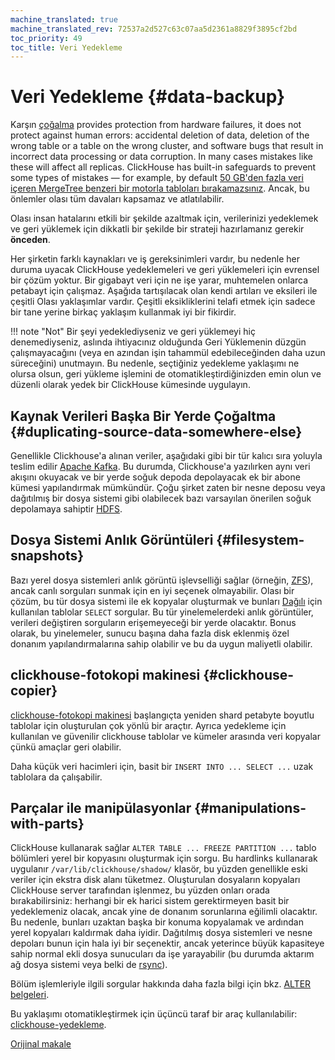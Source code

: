 ```yaml
---
machine_translated: true
machine_translated_rev: 72537a2d527c63c07aa5d2361a8829f3895cf2bd
toc_priority: 49
toc_title: Veri Yedekleme
---
```


# Veri Yedekleme {#data-backup}

Karşın [çoğalma](../engines/table-engines/mergetree-family/replication.md) provides protection from hardware failures, it does not protect against human errors: accidental deletion of data, deletion of the wrong table or a table on the wrong cluster, and software bugs that result in incorrect data processing or data corruption. In many cases mistakes like these will affect all replicas. ClickHouse has built-in safeguards to prevent some types of mistakes — for example, by default [50 GB'den fazla veri içeren MergeTree benzeri bir motorla tabloları bırakamazsınız](https://github.com/ClickHouse/ClickHouse/blob/v18.14.18-stable/programs/server/config.xml#L322-L330). Ancak, bu önlemler olası tüm davaları kapsamaz ve atlatılabilir.

Olası insan hatalarını etkili bir şekilde azaltmak için, verilerinizi yedeklemek ve geri yüklemek için dikkatli bir şekilde bir strateji hazırlamanız gerekir **önceden**.

Her şirketin farklı kaynakları ve iş gereksinimleri vardır, bu nedenle her duruma uyacak ClickHouse yedeklemeleri ve geri yüklemeleri için evrensel bir çözüm yoktur. Bir gigabayt veri için ne işe yarar, muhtemelen onlarca petabayt için çalışmaz. Aşağıda tartışılacak olan kendi artıları ve eksileri ile çeşitli Olası yaklaşımlar vardır. Çeşitli eksikliklerini telafi etmek için sadece bir tane yerine birkaç yaklaşım kullanmak iyi bir fikirdir.

!!! note "Not"
    Bir şeyi yedeklediyseniz ve geri yüklemeyi hiç denemediyseniz, aslında ihtiyacınız olduğunda Geri Yüklemenin düzgün çalışmayacağını (veya en azından işin tahammül edebileceğinden daha uzun süreceğini) unutmayın. Bu nedenle, seçtiğiniz yedekleme yaklaşımı ne olursa olsun, geri yükleme işlemini de otomatikleştirdiğinizden emin olun ve düzenli olarak yedek bir ClickHouse kümesinde uygulayın.

## Kaynak Verileri Başka Bir Yerde Çoğaltma {#duplicating-source-data-somewhere-else}

Genellikle Clickhouse'a alınan veriler, aşağıdaki gibi bir tür kalıcı sıra yoluyla teslim edilir [Apache Kafka](https://kafka.apache.org). Bu durumda, Clickhouse'a yazılırken aynı veri akışını okuyacak ve bir yerde soğuk depoda depolayacak ek bir abone kümesi yapılandırmak mümkündür. Çoğu şirket zaten bir nesne deposu veya dağıtılmış bir dosya sistemi gibi olabilecek bazı varsayılan önerilen soğuk depolamaya sahiptir [HDFS](https://hadoop.apache.org/docs/stable/hadoop-project-dist/hadoop-hdfs/HdfsDesign.html).

## Dosya Sistemi Anlık Görüntüleri {#filesystem-snapshots}

Bazı yerel dosya sistemleri anlık görüntü işlevselliği sağlar (örneğin, [ZFS](https://en.wikipedia.org/wiki/ZFS)), ancak canlı sorguları sunmak için en iyi seçenek olmayabilir. Olası bir çözüm, bu tür dosya sistemi ile ek kopyalar oluşturmak ve bunları [Dağılı](../engines/table-engines/special/distributed.md) için kullanılan tablolar `SELECT` sorgular. Bu tür yinelemelerdeki anlık görüntüler, verileri değiştiren sorguların erişemeyeceği bir yerde olacaktır. Bonus olarak, bu yinelemeler, sunucu başına daha fazla disk eklenmiş özel donanım yapılandırmalarına sahip olabilir ve bu da uygun maliyetli olabilir.

## clickhouse-fotokopi makinesi {#clickhouse-copier}

[clickhouse-fotokopi makinesi](utilities/clickhouse-copier.md) başlangıçta yeniden shard petabyte boyutlu tablolar için oluşturulan çok yönlü bir araçtır. Ayrıca yedekleme için kullanılan ve güvenilir clickhouse tablolar ve kümeler arasında veri kopyalar çünkü amaçlar geri olabilir.

Daha küçük veri hacimleri için, basit bir `INSERT INTO ... SELECT ...` uzak tablolara da çalışabilir.

## Parçalar ile manipülasyonlar {#manipulations-with-parts}

ClickHouse kullanarak sağlar `ALTER TABLE ... FREEZE PARTITION ...` tablo bölümleri yerel bir kopyasını oluşturmak için sorgu. Bu hardlinks kullanarak uygulanır `/var/lib/clickhouse/shadow/` klasör, bu yüzden genellikle eski veriler için ekstra disk alanı tüketmez. Oluşturulan dosyaların kopyaları ClickHouse server tarafından işlenmez, bu yüzden onları orada bırakabilirsiniz: herhangi bir ek harici sistem gerektirmeyen basit bir yedeklemeniz olacak, ancak yine de donanım sorunlarına eğilimli olacaktır. Bu nedenle, bunları uzaktan başka bir konuma kopyalamak ve ardından yerel kopyaları kaldırmak daha iyidir. Dağıtılmış dosya sistemleri ve nesne depoları bunun için hala iyi bir seçenektir, ancak yeterince büyük kapasiteye sahip normal ekli dosya sunucuları da işe yarayabilir (bu durumda aktarım ağ dosya sistemi veya belki de [rsync](https://en.wikipedia.org/wiki/Rsync)).

Bölüm işlemleriyle ilgili sorgular hakkında daha fazla bilgi için bkz. [ALTER belgeleri](../sql-reference/statements/alter.md#alter_manipulations-with-partitions).

Bu yaklaşımı otomatikleştirmek için üçüncü taraf bir araç kullanılabilir: [clickhouse-yedekleme](https://github.com/AlexAkulov/clickhouse-backup).

[Orijinal makale](https://clickhouse.tech/docs/en/operations/backup/) <!--hide-->
